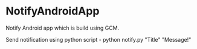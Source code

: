# NotifyAndroidApp

Notify Android app which is build using GCM. 

Send notification using python script - 
python notify.py "Title" "Message!" 


